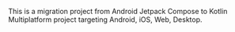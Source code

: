 This is a migration project from Android Jetpack Compose to Kotlin Multiplatform project targeting Android, iOS, Web, Desktop.
